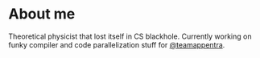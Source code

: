 About me
========

Theoretical physicist that lost itself in CS blackhole. Currently
working on funky compiler and code parallelization stuff for
[@teamappentra](https://github.com/teamappentra).
